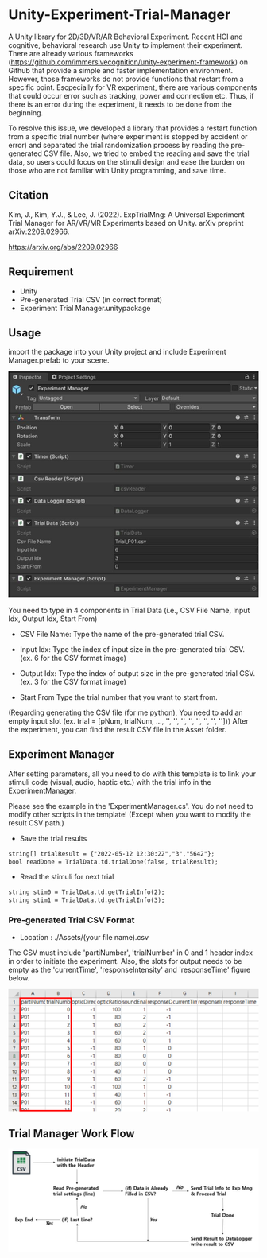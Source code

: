 # Unity-Experiment-Trial-Manager

A Unity library for 2D/3D/VR/AR Behavioral Experiment. Recent HCI and cognitive, behavioral research use Unity to implement their experiment. There are already various frameworks (https://github.com/immersivecognition/unity-experiment-framework) on Github that provide a simple and faster implementation environment. However, those frameworks do not provide functions that restart from a specific point. Escpecially for VR experiment, there are various components that could occur error such as tracking, power and connection etc. Thus, if there is an error during the experiment, it needs to be done from the beginning.

To resolve this issue, we developed a library that provides a restart function from a specific trial number (where experiment is stopped by accident or error) and separated the trial randomization process by reading the pre-generated CSV file. Also, we tried to embed the reading and save the trial data, so users could focus on the stimuli design and ease the burden on those who are not familiar with Unity programming, and save time.


## Citation

Kim, J., Kim, Y.J., & Lee, J. (2022). ExpTrialMng: A Universal Experiment Trial Manager for AR/VR/MR Experiments based on Unity. arXiv preprint arXiv:2209.02966.

https://arxiv.org/abs/2209.02966



## Requirement

- Unity
- Pre-generated Trial CSV (in correct format)
- Experiment Trial Manager.unitypackage

## Usage

import the package into your Unity project and include Experiment Manager.prefab to your scene.

![ex_screenshot](https://github.com/jinwook31/Unity-Experiment-Trial-Manager/blob/main/Images/prefab.JPG)

You need to type in 4 components in Trial Data (i.e., CSV File Name, Input Idx, Output Idx, Start From)

- CSV File Name: Type the name of the pre-generated trial CSV.

- Input Idx: Type the index of input size in the pre-generated trial CSV. (ex. 6 for the CSV format image)

- Output Idx: Type the index of output size in the pre-generated trial CSV. (ex. 3 for the CSV format image)

- Start From Type the trial number that you want to start from.

(Regarding generating the CSV file (for me python), You need to add an empty input slot (ex. trial = [pNum, trialNum, ..., '', '', '', '', '', '', '', '']))
After the experiment, you can find the result CSV file in the Asset folder.


## Experiment Manager

After setting parameters, all you need to do with this template is to link your stimuli code (visual, audio, haptic etc.) with the trial info in the ExperimentManager.

Please see the example in the 'ExperimentManager.cs'. You do not need to modify other scripts in the template! (Except when you want to modify the result CSV path.)

- Save the trial results
~~~
string[] trialResult = {"2022-05-12 12:30:22","3","5642"};
bool readDone = TrialData.td.trialDone(false, trialResult);
~~~

- Read the stimuli for next trial
~~~
string stim0 = TrialData.td.getTrialInfo(2);
string stim1 = TrialData.td.getTrialInfo(3);
~~~



### Pre-generated Trial CSV Format

- Location : ./Assets/(your file name).csv

The CSV must include 'partiNumber', 'trialNumber' in 0 and 1 header index in order to initiate the experiment. Also, the slots for output needs to be empty as the 'currentTime', 'responseIntensity' and 'responseTime' figure below.

![ex_screenshot](https://github.com/jinwook31/Unity-Experiment-Trial-Manager/blob/main/Images/csv%20format.png)



## Trial Manager Work Flow

![ex_screenshot](https://github.com/jinwook31/Unity-Experiment-Trial-Manager/blob/main/Images/Trial%20Mng%20Flow.JPG)

